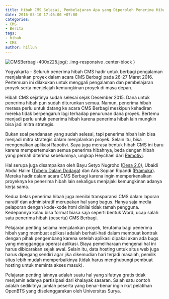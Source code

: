 ```yaml
---
title: Hibah CMS Selesai, Pembelajaran Apa yang Diperoleh Penerima Hibah?
date: 2016-03-10 17:46:00 +07:00
categories:
- CMS
- Berita
tags:
- hibah
- CMS
author: hillun
---
```


![CMSBerbagi-400x225.jpg](/uploads/CMSBerbagi-400x225.jpg){: .img-responsive .center-block }

Yogyakarta – Seluruh penerima hibah CMS hadir untuk berbagi pengalaman menjalankan proyek dalam acara CMS Berbagi pada 26-27 Maret 2016. Pertemuan ini dilakukan untuk menggali pengalaman dan pembelajaran proyek serta menjelajah kemungkinan proyek di masa depan.

Hibah CMS sejatinya sudah selesai sejak Desember 2015. Dana untuk penerima hibah pun sudah diturunkan semua. Namun, penerima hibah merasa perlu untuk datang ke acara CMS Berbagi meskipun kehadiran mereka tidak berpengaruh lagi terhadap penurunan dana proyek. Bertemu menjadi perlu untuk penerima hibah karena penerima hibah lain mungkin bisa jadi mitra strategis.

Bukan soal pendanaan yang sudah selesai, tapi penerima hibah lain bisa menjadi mitra strategis dalam menjalankan proyek. Selain itu, bisa mengenalkan aplikasi Rapotivi. Saya juga merasa bentuk hibah CMS ini baru karena mempertemukan semua penerima hibahnya, beda dengan hibah yang pernah diterima sebelumnya, ungkap Heychael dari [Remotivi](http://wiki.ciptamedia.org/wiki/Remotivi:_Laporan_Masyarakat_Mengenai_Acara_TV).

Hal serupa juga disampaikan oleh Bayu Setyo Nugroho ([Desa 2.0](http://wiki.ciptamedia.org/wiki/Desa_2.0:_Sistem_Tata_Kelola_Sumber_Daya_Desa)), Ubaidi Abdul Halim ([Tobelo Dalam Dodaga](http://wiki.ciptamedia.org/wiki/Monitoring_Wilayah_Hutan_Suku_Tobelo_Dalam_Dodaga_dengan_Seluler)) dan Aris Sopian Ripandi ([Pramuka](http://wiki.ciptamedia.org/wiki/Sistem_Informasi_Integrasi_Kepramukaan_Berbasis_Mobile_dan_Android)). Mereka hadir dalam acara CMS Berbagi karena ingin memperkenalkan proyeknya ke penerima hibah lain sekaligus menjajaki kemungkinan adanya kerja sama.

Kedua belas penerima hibah juga menilai transparansi CMS dalam laporan naratif dan administratif merupakan hal yang bagus. Hanya saja media pelaporan dengan kode-kode html dinilai tidak ramah pengguna. Kedepannya kalau bisa format biasa saja seperti bentuk Word, ucap salah satu penerima hibah (peserta) CMS Berbagi.

Pelajaran penting selama menjalankan proyek, terutama bagi penerima hibah yang membuat aplikasi adalah berhati-hati dalam membuat kontrak dengan pihak pengembang karena setelah aplikasi dipakai akan ada bugs yang mengganggu operasi aplikasi. Biaya pemeliharaan mengenai hal ini harus dibicarakan sejak awal. Selain itu, data hosting untuk situs web juga harus dipegang sendiri agar jika dikemudian hari terjadi masalah, pemilik situs lebih mudah memperbaikinya (tidak harus menghubungi pembuat hosting untuk meminta akses masuk).

Pelajaran penting lainnya adalah suatu hal yang sifatnya gratis tidak menjamin adanya partisipasi dari khalayak sasaran. Salah satu contoh adalah sedikitnya jumlah peserta yang benar-benar ingin ikut pelatihan OpenBTS yang diselenggarakan oleh Universitas Surya.